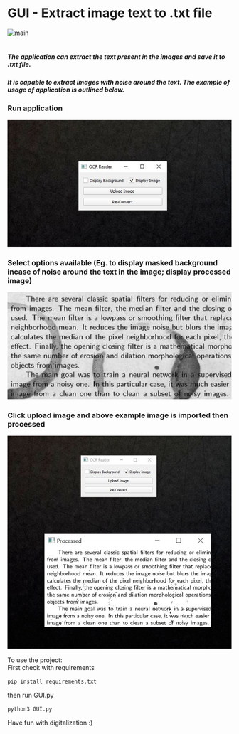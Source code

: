 # GUI - Extract image text to .txt file
![main](http://www.ocrtoword.com/inc/uploads/extracttextfromimages.jpg) <br>
<br>
##### The application can extract the text present in the images and save it to .txt file. <br> 
##### It is capable to extract images with noise around the text. The example of usage of application is outlined below. <br>
### Run application
![1](images/ocr_gui.JPG)

### Select options available (Eg. to display masked background incase of noise around the text in the image; display processed image)
![2](images/example_image.png)

### Click upload image and above example image is imported then processed
![3](images/out.JPG) <br>

To use the project: <br>
First check with requirements
```python
pip install requirements.txt
```
then run GUI.py
```python
python3 GUI.py
```

Have fun with digitalization :)
